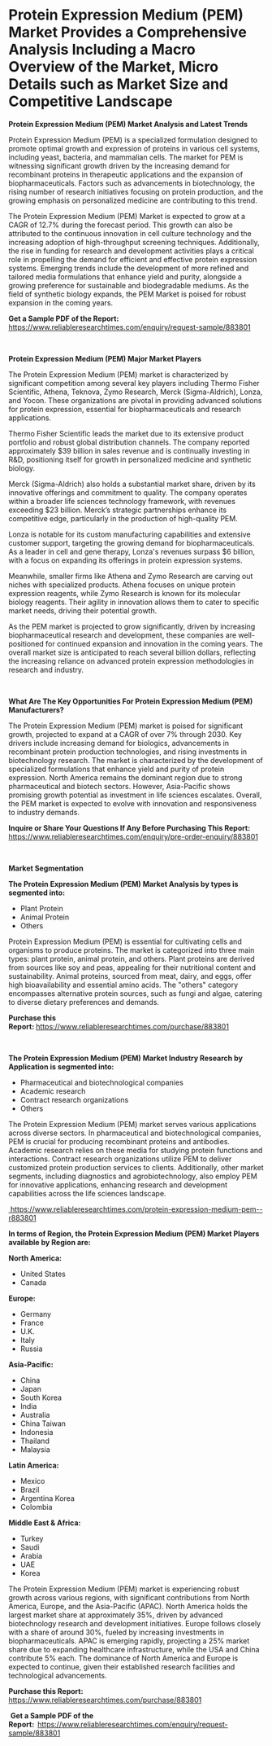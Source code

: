 <p><h1>Protein Expression Medium (PEM) Market Provides a Comprehensive Analysis Including a Macro Overview of the Market, Micro Details such as Market Size and Competitive Landscape</h1></p><p><strong>Protein Expression Medium (PEM) Market Analysis and Latest Trends</strong></p>
<p><p>Protein Expression Medium (PEM) is a specialized formulation designed to promote optimal growth and expression of proteins in various cell systems, including yeast, bacteria, and mammalian cells. The market for PEM is witnessing significant growth driven by the increasing demand for recombinant proteins in therapeutic applications and the expansion of biopharmaceuticals. Factors such as advancements in biotechnology, the rising number of research initiatives focusing on protein production, and the growing emphasis on personalized medicine are contributing to this trend.</p><p>The Protein Expression Medium (PEM) Market is expected to grow at a CAGR of 12.7% during the forecast period. This growth can also be attributed to the continuous innovation in cell culture technology and the increasing adoption of high-throughput screening techniques. Additionally, the rise in funding for research and development activities plays a critical role in propelling the demand for efficient and effective protein expression systems. Emerging trends include the development of more refined and tailored media formulations that enhance yield and purity, alongside a growing preference for sustainable and biodegradable mediums. As the field of synthetic biology expands, the PEM Market is poised for robust expansion in the coming years.</p></p>
<p><strong>Get a Sample PDF of the Report:&nbsp;</strong> <a href="https://www.reliableresearchtimes.com/enquiry/request-sample/883801?utm_campaign=3315&utm_medium=2&utm_source=Github&utm_content=ia&utm_term=14042025&utm_id=protein-expression-medium-pem">https://www.reliableresearchtimes.com/enquiry/request-sample/883801</a></p>
<p>&nbsp;</p>
<p><strong>Protein Expression Medium (PEM) Major Market Players</strong></p>
<p><p>The Protein Expression Medium (PEM) market is characterized by significant competition among several key players including Thermo Fisher Scientific, Athena, Teknova, Zymo Research, Merck (Sigma-Aldrich), Lonza, and Yocon. These organizations are pivotal in providing advanced solutions for protein expression, essential for biopharmaceuticals and research applications.</p><p>Thermo Fisher Scientific leads the market due to its extensive product portfolio and robust global distribution channels. The company reported approximately $39 billion in sales revenue and is continually investing in R&D, positioning itself for growth in personalized medicine and synthetic biology.</p><p>Merck (Sigma-Aldrich) also holds a substantial market share, driven by its innovative offerings and commitment to quality. The company operates within a broader life sciences technology framework, with revenues exceeding $23 billion. Merck’s strategic partnerships enhance its competitive edge, particularly in the production of high-quality PEM.</p><p>Lonza is notable for its custom manufacturing capabilities and extensive customer support, targeting the growing demand for biopharmaceuticals. As a leader in cell and gene therapy, Lonza's revenues surpass $6 billion, with a focus on expanding its offerings in protein expression systems.</p><p>Meanwhile, smaller firms like Athena and Zymo Research are carving out niches with specialized products. Athena focuses on unique protein expression reagents, while Zymo Research is known for its molecular biology reagents. Their agility in innovation allows them to cater to specific market needs, driving their potential growth.</p><p>As the PEM market is projected to grow significantly, driven by increasing biopharmaceutical research and development, these companies are well-positioned for continued expansion and innovation in the coming years. The overall market size is anticipated to reach several billion dollars, reflecting the increasing reliance on advanced protein expression methodologies in research and industry.</p></p>
<p>&nbsp;</p>
<p><strong>What Are The Key Opportunities For Protein Expression Medium (PEM) Manufacturers?</strong></p>
<p><p>The Protein Expression Medium (PEM) market is poised for significant growth, projected to expand at a CAGR of over 7% through 2030. Key drivers include increasing demand for biologics, advancements in recombinant protein production technologies, and rising investments in biotechnology research. The market is characterized by the development of specialized formulations that enhance yield and purity of protein expression. North America remains the dominant region due to strong pharmaceutical and biotech sectors. However, Asia-Pacific shows promising growth potential as investment in life sciences escalates. Overall, the PEM market is expected to evolve with innovation and responsiveness to industry demands.</p></p>
<p><strong>Inquire or Share Your Questions If Any Before Purchasing This Report:</strong> <a href="https://www.reliableresearchtimes.com/enquiry/pre-order-enquiry/883801?utm_campaign=3315&utm_medium=2&utm_source=Github&utm_content=ia&utm_term=14042025&utm_id=protein-expression-medium-pem">https://www.reliableresearchtimes.com/enquiry/pre-order-enquiry/883801</a></p>
<p>&nbsp;</p>
<p><strong>Market Segmentation</strong></p>
<p><strong>The Protein Expression Medium (PEM) Market Analysis by types is segmented into:</strong></p>
<p><ul><li>Plant Protein</li><li>Animal Protein</li><li>Others</li></ul></p>
<p><p>Protein Expression Medium (PEM) is essential for cultivating cells and organisms to produce proteins. The market is categorized into three main types: plant protein, animal protein, and others. Plant proteins are derived from sources like soy and peas, appealing for their nutritional content and sustainability. Animal proteins, sourced from meat, dairy, and eggs, offer high bioavailability and essential amino acids. The "others" category encompasses alternative protein sources, such as fungi and algae, catering to diverse dietary preferences and demands.</p></p>
<p><strong>Purchase this Report:&nbsp;</strong><a href="https://www.reliableresearchtimes.com/purchase/883801?utm_campaign=3315&utm_medium=2&utm_source=Github&utm_content=ia&utm_term=14042025&utm_id=protein-expression-medium-pem">https://www.reliableresearchtimes.com/purchase/883801</a></p>
<p>&nbsp;</p>
<p><strong>The Protein Expression Medium (PEM) Market Industry Research by Application is segmented into:</strong></p>
<p><ul><li>Pharmaceutical and biotechnological companies</li><li>Academic research</li><li>Contract research organizations</li><li>Others</li></ul></p>
<p><p>The Protein Expression Medium (PEM) market serves various applications across diverse sectors. In pharmaceutical and biotechnological companies, PEM is crucial for producing recombinant proteins and antibodies. Academic research relies on these media for studying protein functions and interactions. Contract research organizations utilize PEM to deliver customized protein production services to clients. Additionally, other market segments, including diagnostics and agrobiotechnology, also employ PEM for innovative applications, enhancing research and development capabilities across the life sciences landscape.</p></p>
<p><a href="https://www.reliableresearchtimes.com/protein-expression-medium-pem--r883801?utm_campaign=3315&utm_medium=2&utm_source=Github&utm_content=ia&utm_term=14042025&utm_id=protein-expression-medium-pem">&nbsp;https://www.reliableresearchtimes.com/protein-expression-medium-pem--r883801</a></p>
<p><strong>In terms of Region, the Protein Expression Medium (PEM) Market Players available by Region are:</strong></p>
<p>
    <p> <strong> North America: </strong>
        <ul>
            <li>United States</li>
            <li>Canada</li>
        </ul>
        </p> 
    <p> <strong> Europe: </strong>
        <ul>
            <li>Germany</li>
            <li>France</li>
            <li>U.K.</li>
            <li>Italy</li>
            <li>Russia</li>
        </ul>
        </p> 
    <p> <strong> Asia-Pacific: </strong>
        <ul>
            <li>China</li>
            <li>Japan</li>
            <li>South Korea</li>
            <li>India</li>
            <li>Australia</li>
            <li>China Taiwan</li>
            <li>Indonesia</li>
            <li>Thailand</li>
            <li>Malaysia</li>
        </ul>
        </p> 
    <p> <strong> Latin America: </strong>
        <ul>
            <li>Mexico</li>
            <li>Brazil</li>
            <li>Argentina Korea</li>
            <li>Colombia</li>
        </ul>
        </p> 
    <p> <strong> Middle East & Africa: </strong>
        <ul>
            <li>Turkey</li>
            <li>Saudi</li>
            <li>Arabia</li>
            <li>UAE</li>
            <li>Korea</li>
        </ul>
    </p>
    </p>
<p><p>The Protein Expression Medium (PEM) market is experiencing robust growth across various regions, with significant contributions from North America, Europe, and the Asia-Pacific (APAC). North America holds the largest market share at approximately 35%, driven by advanced biotechnology research and development initiatives. Europe follows closely with a share of around 30%, fueled by increasing investments in biopharmaceuticals. APAC is emerging rapidly, projecting a 25% market share due to expanding healthcare infrastructure, while the USA and China contribute 5% each. The dominance of North America and Europe is expected to continue, given their established research facilities and technological advancements.</p></p>
<p><strong>Purchase this Report: </strong><a href="https://www.reliableresearchtimes.com/purchase/883801?utm_campaign=3315&utm_medium=2&utm_source=Github&utm_content=ia&utm_term=14042025&utm_id=protein-expression-medium-pem">https://www.reliableresearchtimes.com/purchase/883801</a></p>
<p>&nbsp;<strong>Get a Sample PDF of the Report:&nbsp;&nbsp;</strong><a href="https://www.reliableresearchtimes.com/enquiry/request-sample/883801?utm_campaign=3315&utm_medium=2&utm_source=Github&utm_content=ia&utm_term=14042025&utm_id=protein-expression-medium-pem">https://www.reliableresearchtimes.com/enquiry/request-sample/883801</a></p>
<p><strong></strong></p>
<p><p></p><p></p><p></p></p>